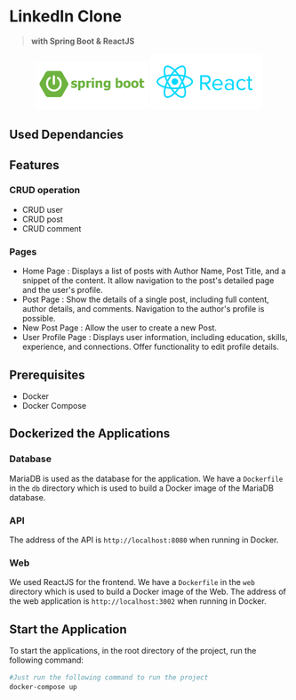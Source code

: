 # LinkedIn Clone
>**with Spring Boot & ReactJS**

<p align="center">
<img src="https://github.com/haroldraj/linkedin_clone/blob/main/assets//logo-spring-boot.png" alt="Spring Boot" width="40%" height="40%"/> 
  <img src="https://github.com/haroldraj/linkedin_clone/blob/main/assets//logo-react-js.png" alt="ReactJS" width="40%" height="40%"/> 
</p>

## Used Dependancies

## Features 

### CRUD operation 
- CRUD user
- CRUD post
- CRUD comment

### Pages 

- Home Page :
Displays a list of posts with Author Name, Post Title, and a snippet of the content. It allow navigation to the post's detailed page and the user's profile.
- Post Page : 
Show the details of a single post, including full content, author details, and comments. Navigation to the author's profile is possible.
- New Post Page : 
Allow the user to create a new Post.
- User Profile Page : 
Displays user information, including education, skills, experience, and connections. Offer functionality to edit profile details.

## Prerequisites

- Docker
- Docker Compose

## Dockerized the Applications

### Database

MariaDB is used as the database for the application. We have a `Dockerfile` in the `db` directory which is used to build a Docker image of the MariaDB database.

### API

The address of the API is `http://localhost:8080` when running in Docker.

### Web
We used ReactJS for the frontend. We have a `Dockerfile` in the `web` directory which is used to build a Docker image of the Web. 
The address of the web application is `http://localhost:3002` when running in Docker.

## Start the Application

To start the applications, in the root directory of the project, run the following command:

```bash
#Just run the following command to run the project
docker-compose up

```


